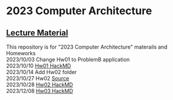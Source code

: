# 2023 Computer Architecture

## [Lecture Material](http://wiki.csie.ncku.edu.tw/arch/schedule)   
This repository is for "2023 Computer Architecture" materails and Homeworks  
2023/10/03 Change Hw01 to ProblemB application  
2023/10/10 [Hw01 HackMD](https://hackmd.io/@PWCheng/CAHW01)  
2023/10/14 Add Hw02 folder   
2023/10/27 Hw02 [Source](https://hackmd.io/@hungyuhang/risc-v-hw1)   
2023/10/28 [Hw02 HackMD](https://hackmd.io/@PWCheng/CAHW02)  
2023/12/08 [Hw03 HackMD](https://hackmd.io/@PWCheng/CAHW03)